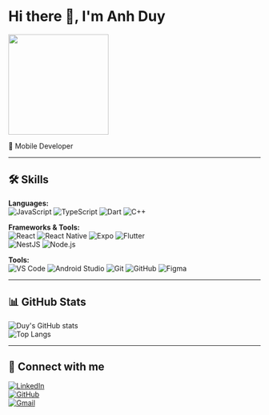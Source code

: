 # Hi there 👋, I'm Anh Duy  

<img src="https://media2.giphy.com/media/v1.Y2lkPTc5MGI3NjExdjNxNXdtc255MTVzaGk2OXk5YzExcW0waWw5MXU3empnb3B5enU5aiZlcD12MV9pbnRlcm5hbF9naWZfYnlfaWQmY3Q9Zw/wlOijxljMg3NSgzzuQ/giphy.gif" width="200"/>

📱 Mobile Developer

---

## 🛠️ Skills  

**Languages:**  
![JavaScript](https://img.shields.io/badge/JavaScript-F7DF1E?style=flat&logo=javascript&logoColor=000) 
![TypeScript](https://img.shields.io/badge/TypeScript-3178C6?style=flat&logo=typescript&logoColor=fff) 
![Dart](https://img.shields.io/badge/Dart-0175C2?style=flat&logo=dart&logoColor=fff) 
![C++](https://img.shields.io/badge/C++-00599C?style=flat&logo=cplusplus&logoColor=fff)  

**Frameworks & Tools:**  
![React](https://img.shields.io/badge/React-61DAFB?style=flat&logo=react&logoColor=000) 
![React Native](https://img.shields.io/badge/React_Native-61DAFB?style=flat&logo=react&logoColor=000) 
![Expo](https://img.shields.io/badge/Expo-000020?style=flat&logo=expo&logoColor=fff) 
![Flutter](https://img.shields.io/badge/Flutter-02569B?style=flat&logo=flutter&logoColor=fff)  
![NestJS](https://img.shields.io/badge/NestJS-E0234E?style=flat&logo=nestjs&logoColor=fff) 
![Node.js](https://img.shields.io/badge/Node.js-339933?style=flat&logo=nodedotjs&logoColor=fff)  

**Tools:**  
![VS Code](https://img.shields.io/badge/VSCode-007ACC?style=flat&logo=visualstudiocode&logoColor=fff) 
![Android Studio](https://img.shields.io/badge/Android_Studio-3DDC84?style=flat&logo=androidstudio&logoColor=fff) 
![Git](https://img.shields.io/badge/Git-F05032?style=flat&logo=git&logoColor=fff) 
![GitHub](https://img.shields.io/badge/GitHub-181717?style=flat&logo=github&logoColor=fff) 
![Figma](https://img.shields.io/badge/Figma-F24E1E?style=flat&logo=figma&logoColor=fff)  

---

## 📊 GitHub Stats  

![Duy's GitHub stats](https://github-readme-stats.vercel.app/api?username=ydanh-dev&show_icons=true&theme=radical)  
![Top Langs](https://github-readme-stats.vercel.app/api/top-langs/?username=ydanh-dev&layout=compact&theme=radical)  

---

## 🤝 Connect with me  

[![LinkedIn](https://img.shields.io/badge/LinkedIn-0A66C2?style=flat&logo=linkedin&logoColor=fff)](https://linkedin.com/in/duyna22)  
[![GitHub](https://img.shields.io/badge/GitHub-181717?style=flat&logo=github&logoColor=fff)](https://github.com/ydanh-dev)  
[![Gmail](https://img.shields.io/badge/Gmail-D14836?style=flat&logo=gmail&logoColor=white)](mailto:duynguyen1bb@gmail.com)
